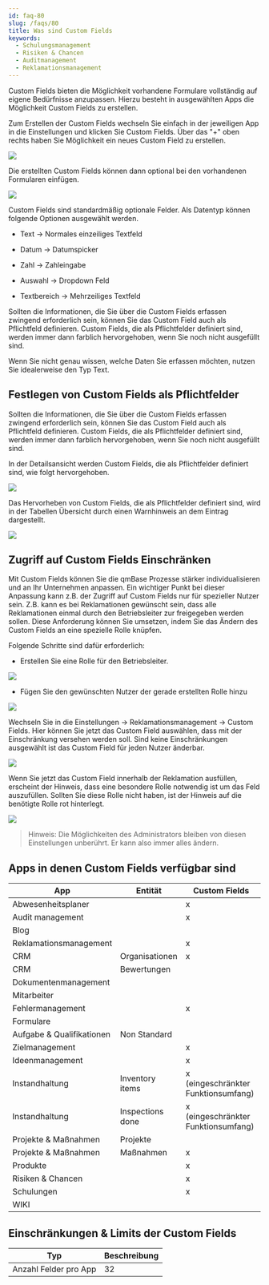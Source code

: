```yaml
---
id: faq-80
slug: /faqs/80
title: Was sind Custom Fields
keywords:
  - Schulungsmanagement
  - Risiken & Chancen
  - Auditmanagement
  - Reklamationsmanagement
---
```


Custom Fields bieten die Möglichkeit vorhandene Formulare vollständig auf eigene Bedürfnisse anzupassen. Hierzu besteht in ausgewählten Apps die Möglichkeit Custom Fields zu erstellen.

Zum Erstellen der Custom Fields wechseln Sie einfach in der jeweiligen App in die Einstellungen und klicken Sie Custom Fields. Über das "+" oben rechts haben Sie Möglichkeit ein neues Custom Field zu erstellen.

![](https://caqadmin.blob.core.windows.net/faqs/80-images/7b5834bf-5fcf-48b1-9b44-445398c944d0-mceclip0.png)

Die erstellten Custom Fields können dann optional bei den vorhandenen Formularen einfügen.

![](https://caqadmin.blob.core.windows.net/faqs/80-images/mceclip1.png)

Custom Fields sind standardmäßig optionale Felder. Als Datentyp können folgende Optionen ausgewählt werden.

- Text -> Normales einzeiliges Textfeld

- Datum -> Datumspicker

- Zahl -> Zahleingabe

- Auswahl -> Dropdown Feld

- Textbereich -> Mehrzeiliges Textfeld

Sollten die Informationen, die Sie über die Custom Fields erfassen zwingend erforderlich sein, können Sie das Custom Field auch als Pflichtfeld definieren. Custom Fields, die als Pflichtfelder definiert sind, werden immer dann farblich hervorgehoben, wenn Sie noch nicht ausgefüllt sind.

Wenn Sie nicht genau wissen, welche Daten Sie erfassen möchten, nutzen Sie idealerweise den Typ Text.

## Festlegen von Custom Fields als Pflichtfelder

Sollten die Informationen, die Sie über die Custom Fields erfassen zwingend erforderlich sein, können Sie das Custom Field auch als Pflichtfeld definieren.
Custom Fields, die als Pflichtfelder definiert sind, werden immer dann farblich hervorgehoben, wenn Sie noch nicht ausgefüllt sind.

In der Detailsansicht werden Custom Fields, die als Pflichtfelder definiert sind, wie folgt hervorgehoben.

![](https://caqadmin.blob.core.windows.net/faqs/102-images/e5f13c40-025d-453a-9387-90a9a4fd3492-mceclip1.png)

Das Hervorheben von Custom Fields, die als Pflichtfelder definiert sind, wird in der Tabellen Übersicht durch einen Warnhinweis an dem Eintrag dargestellt.

![](https://caqadmin.blob.core.windows.net/faqs/102-images/8df60f06-b7ae-44c8-a79b-d166407ed4ed-mceclip0.png)

## Zugriff auf Custom Fields Einschränken

Mit Custom Fields können Sie die qmBase Prozesse stärker individualisieren und an Ihr Unternehmen anpassen.
Ein wichtiger Punkt bei dieser Anpassung kann z.B. der Zugriff auf Custom Fields nur für spezieller Nutzer sein.
Z.B. kann es bei Reklamationen gewünscht sein, dass alle Reklamationen einmal durch den Betriebsleiter zur freigegeben werden sollen. Diese Anforderung können Sie umsetzen, indem Sie das Ändern des Custom Fields an eine spezielle Rolle knüpfen.

Folgende Schritte sind dafür erforderlich:

- Erstellen Sie eine Rolle für den Betriebsleiter.

![](https://caqadmin.blob.core.windows.net/faqs/106-images/7a8cf13f-006b-4ebd-a30c-44a59bafe99f-mceclip1.png)

- Fügen Sie den gewünschten Nutzer der gerade erstellten Rolle hinzu

![](https://caqadmin.blob.core.windows.net/faqs/106-images/3ddf6265-e0bf-4472-8e74-7c657b8c2fc3-mceclip2.png)

Wechseln Sie in die Einstellungen -> Reklamationsmanagement -> Custom Fields. Hier können Sie jetzt das Custom Field auswählen, dass mit der Einschränkung versehen werden soll. Sind keine Einschränkungen ausgewählt ist das Custom Field für jeden Nutzer änderbar.

![](https://caqadmin.blob.core.windows.net/faqs/106-images/8f9317d2-6c23-40ae-b59e-7b2e102bbecc-mceclip4.png)

Wenn Sie jetzt das Custom Field innerhalb der Reklamation ausfüllen, erscheint der Hinweis, dass eine besondere Rolle notwendig ist um das Feld auszufüllen. Sollten Sie diese Rolle nicht haben, ist der Hinweis auf die benötigte Rolle rot hinterlegt.

![](https://caqadmin.blob.core.windows.net/faqs/106-images/379467a1-4000-4def-953b-ec55e36808a4-mceclip6.png)

> Hinweis: Die Möglichkeiten des Administrators bleiben von diesen Einstellungen unberührt. Er kann also immer alles ändern.

## Apps in denen Custom Fields verfügbar sind

| App                       | Entität          | Custom Fields                       |
| ------------------------- | ---------------- | ----------------------------------- |
| Abwesenheitsplaner        |                  | x                                   |
| Audit management          |                  | x                                   |
| Blog                      |                  |                                     |
| Reklamationsmanagement    |                  | x                                   |
| CRM                       | Organisationen   | x                                   |
| CRM                       | Bewertungen      |                                     |
| Dokumentenmanagement      |                  |                                     |
| Mitarbeiter               |                  |                                     |
| Fehlermanagement          |                  | x                                   |
| Formulare                 |                  |                                     |
| Aufgabe & Qualifikationen | Non Standard     |                                     |
| Zielmanagement            |                  | x                                   |
| Ideenmanagement           |                  | x                                   |
| Instandhaltung            | Inventory items  | x (eingeschränkter Funktionsumfang) |
| Instandhaltung            | Inspections done | x (eingeschränkter Funktionsumfang) |
| Projekte & Maßnahmen      | Projekte         |                                     |
| Projekte & Maßnahmen      | Maßnahmen        | x                                   |
| Produkte                  |                  | x                                   |
| Risiken & Chancen         |                  | x                                   |
| Schulungen                |                  | x                                   |
| WIKI                      |                  |                                     |

## Einschränkungen & Limits der Custom Fields

| Typ                   | Beschreibung |
| --------------------- | ------------ |
| Anzahl Felder pro App | 32           |

